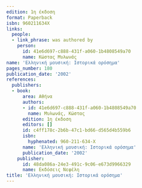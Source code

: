 ```yaml
---
edition: 1η έκδοση
format: Paperback
isbn: 960211634X
links:
  people:
  - link_phrase: was authored by
    person:
      id: 41e6d697-c888-431f-a060-1b4808549a70
      name: Κώστας Μυλωνάς
name: 'Ελληνική μουσική: Ιστορικά ορόσημα'
pages_number: 180
publication_date: '2002'
references:
  publishers:
  - book:
      area: Αθήνα
      authors:
      - id: 41e6d697-c888-431f-a060-1b4808549a70
        name: Μυλωνάς, Κώστας
      edition: 1η έκδοση
      editors: []
      id: c4ff178c-2b6b-47c1-bd66-d565d4b559b6
      isbn:
        hyphenated: 960-211-634-X
      name: 'Ελληνική μουσική: Ιστορικά ορόσημα'
      publication_date: '2002'
    publisher:
      id: 48da086a-24e3-491c-9c06-e673d9966329
      name: Εκδόσεις Νεφέλη
title: 'Ελληνική μουσική: Ιστορικά ορόσημα'
---
```



